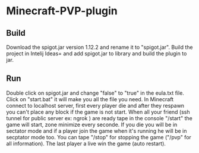 # Minecraft-PVP-plugin

## Build 

Download the spigot.jar version 1.12.2 and rename it to "spigot.jar".
Build the project in Intelij Ideas= and add spigot.jar to library and build the plugin to jar.

## Run

Double click on spigot.jar and change "false" to "true" in the eula.txt file.
Click on "start.bat" it will make you all the file you need.
In Minecraft connect to localhost server, first every player die and after they respawn you can't place any block if the game is not start.
When all your friend (ssh tunnel for public server ex: ngrok ) are ready tape in the console "/start" the game will start, zone minimize every seconde.
If you die you will be in sectator mode and if a player join the game when it's running he will be in secptator mode too.
You can tape "/stop" for stopping the game ("/pvp" for all information).
The last player a live win the game (auto restart).

